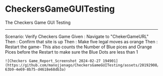 # CheckersGameGUITesting
The Checkers Game GUI Testing
*****************************************

  Scenario: Verify Checkers Game
    Given : Navigate to "ChekerGameURL"
    Then : Confirm that site is up
    Then : Make five legal moves as orange
    Then : Restart the game- This also counts the Number of Blue pices and Orange Pices before the Restart to make sure the Blue Dots are less than 1



    ![Checkers Game_Report_Screenshot 2024-02-27 194901](https://github.com/manojjenago/CheckersGameGUITesting/assets/20192908/1e3327cb-63b9-4e69-8b75-d4618e68db3a)

